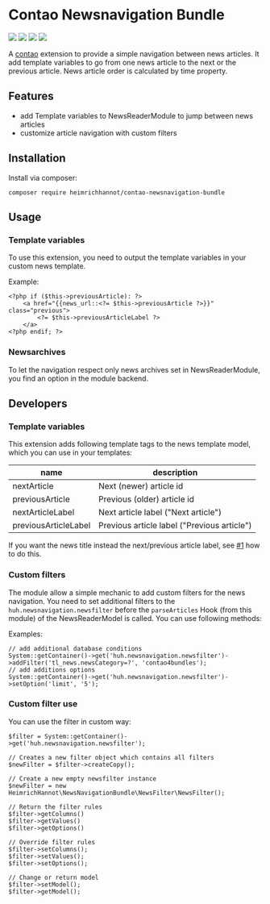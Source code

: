 # Contao Newsnavigation Bundle

[![](https://img.shields.io/packagist/v/heimrichhannot/contao-newsnavigation-bundle.svg)](https://packagist.org/packages/heimrichhannot/contao-newsnavigation-bundle)
[![](https://img.shields.io/packagist/l/heimrichhannot/contao-newsnavigation-bundle.svg)](https://packagist.org/packages/heimrichhannot/contao-newsnavigation-bundle)
[![](https://img.shields.io/packagist/dt/heimrichhannot/contao-newsnavigation-bundle.svg)](https://packagist.org/packages/heimrichhannot/contao-newsnavigation-bundle)
![](https://img.shields.io/badge/PHPStan-level%205-brightgreen.svg?style=flat)


A [contao](https://contao.org/de/) extension to provide a simple navigation between news articles. It add template variables to go from one news article to the next or the previous article. 
News article order is calculated by time property.

## Features

* add Template variables to NewsReaderModule to jump between news articles
* customize article navigation with custom filters

## Installation

Install via composer:

```
composer require heimrichhannot/contao-newsnavigation-bundle
```

## Usage

### Template variables

To use this extension, you need to output the template variables in your custom news template.

Example:
```
<?php if ($this->previousArticle): ?>
    <a href="{{news_url::<?= $this->previousArticle ?>}}" class="previous">
        <?= $this->previousArticleLabel ?>
    </a>
<?php endif; ?>
```

### Newsarchives

To let the navigation respect only news archives set in NewsReaderModule, you find an option in the module backend.

## Developers

### Template variables

This extension adds following template tags to the news template model, which you can use in your templates:

name                 | description
---------------------|------------
nextArticle          | Next (newer) article id
previousArticle      | Previous (older) article id 
nextArticleLabel     | Next article label ("Next article")
previousArticleLabel | Previous article label ("Previous article")

If you want the news title instead the next/previous article label, see [#1](https://github.com/heimrichhannot/contao-newsnavigation-bundle/issues/1) how to do this.

### Custom filters

The module allow a simple mechanic to add custom filters for the news navigation. You need to set additional filters to the `huh.newsnavigation.newsfilter` before the `parseArticles` Hook (from this module) of the NewsReaderModel is called. You can use following methods:

Examples:
```
// add additional database conditions
System::getContainer()->get('huh.newsnavigation.newsfilter')->addFilter('tl_news.newsCategory=?', 'contao4bundles');
// add additions options
System::getContainer()->get('huh.newsnavigation.newsfilter')->setOption('limit', '5');
```

### Custom filter use

You can use the filter in custom way:

```
$filter = System::getContainer()->get('huh.newsnavigation.newsfilter');

// Creates a new filter object which contains all filters
$newFilter = $filter->createCopy();

// Create a new empty newsfilter instance
$newFilter = new HeimrichHannot\NewsNavigationBundle\NewsFilter\NewsFilter();

// Return the filter rules
$filter->getColumns()
$filter->getValues()
$filter->getOptions()

// Override filter rules
$filter->setColumns();
$filter->setValues();
$filter->setOptions();

// Change or return model
$filter->setModel();
$filter->getModel();

```


